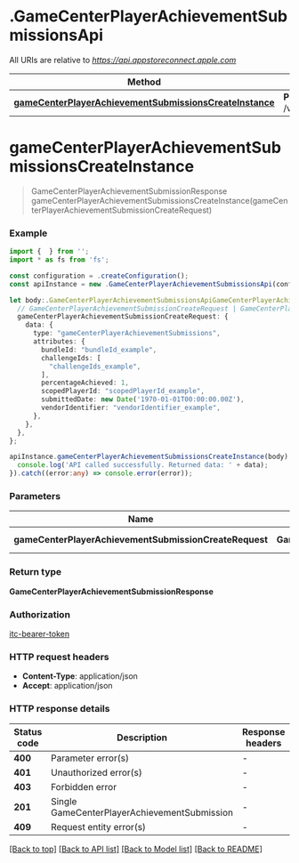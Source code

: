 # .GameCenterPlayerAchievementSubmissionsApi

All URIs are relative to *https://api.appstoreconnect.apple.com*

Method | HTTP request | Description
------------- | ------------- | -------------
[**gameCenterPlayerAchievementSubmissionsCreateInstance**](GameCenterPlayerAchievementSubmissionsApi.md#gameCenterPlayerAchievementSubmissionsCreateInstance) | **POST** /v1/gameCenterPlayerAchievementSubmissions | 


# **gameCenterPlayerAchievementSubmissionsCreateInstance**
> GameCenterPlayerAchievementSubmissionResponse gameCenterPlayerAchievementSubmissionsCreateInstance(gameCenterPlayerAchievementSubmissionCreateRequest)


### Example


```typescript
import {  } from '';
import * as fs from 'fs';

const configuration = .createConfiguration();
const apiInstance = new .GameCenterPlayerAchievementSubmissionsApi(configuration);

let body:.GameCenterPlayerAchievementSubmissionsApiGameCenterPlayerAchievementSubmissionsCreateInstanceRequest = {
  // GameCenterPlayerAchievementSubmissionCreateRequest | GameCenterPlayerAchievementSubmission representation
  gameCenterPlayerAchievementSubmissionCreateRequest: {
    data: {
      type: "gameCenterPlayerAchievementSubmissions",
      attributes: {
        bundleId: "bundleId_example",
        challengeIds: [
          "challengeIds_example",
        ],
        percentageAchieved: 1,
        scopedPlayerId: "scopedPlayerId_example",
        submittedDate: new Date('1970-01-01T00:00:00.00Z'),
        vendorIdentifier: "vendorIdentifier_example",
      },
    },
  },
};

apiInstance.gameCenterPlayerAchievementSubmissionsCreateInstance(body).then((data:any) => {
  console.log('API called successfully. Returned data: ' + data);
}).catch((error:any) => console.error(error));
```


### Parameters

Name | Type | Description  | Notes
------------- | ------------- | ------------- | -------------
 **gameCenterPlayerAchievementSubmissionCreateRequest** | **GameCenterPlayerAchievementSubmissionCreateRequest**| GameCenterPlayerAchievementSubmission representation |


### Return type

**GameCenterPlayerAchievementSubmissionResponse**

### Authorization

[itc-bearer-token](README.md#itc-bearer-token)

### HTTP request headers

 - **Content-Type**: application/json
 - **Accept**: application/json


### HTTP response details
| Status code | Description | Response headers |
|-------------|-------------|------------------|
**400** | Parameter error(s) |  -  |
**401** | Unauthorized error(s) |  -  |
**403** | Forbidden error |  -  |
**201** | Single GameCenterPlayerAchievementSubmission |  -  |
**409** | Request entity error(s) |  -  |

[[Back to top]](#) [[Back to API list]](README.md#documentation-for-api-endpoints) [[Back to Model list]](README.md#documentation-for-models) [[Back to README]](README.md)


